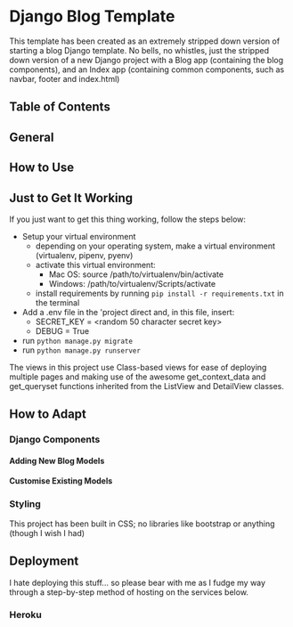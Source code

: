 # Django Blog Template    
This template has been created as an extremely stripped down version of starting a blog Django template.  No bells, no whistles, just the stripped down version of a new Django project with a Blog app (containing the blog components), and an Index app (containing common components, such as navbar, footer and index.html)

## Table of Contents

## General


## How to Use
## Just to Get It Working
If you just want to get this thing working, follow the steps below:   
- Setup your virtual environment
    - depending on your operating system, make a virtual environment (virtualenv, pipenv, pyenv)
    - activate this virtual environment:
        - Mac OS: source /path/to/virtualenv/bin/activate
        - Windows: /path/to/virtualenv/Scripts/activate
    - install requirements by running `pip install -r requirements.txt` in the terminal
- Add a .env file in the 'project direct and, in this file, insert:
    - SECRET_KEY = <random 50 character secret key>
    - DEBUG = True
- run `python manage.py migrate`    
- run `python manage.py runserver`

The views in this project use Class-based views for ease of deploying multiple pages and making use of the awesome get_context_data and get_queryset functions inherited from the ListView and DetailView classes.


## How to Adapt
### Django Components
#### Adding New Blog Models

#### Customise Existing Models

### Styling
This project has been built in CSS; no libraries like bootstrap or anything (though I wish I had)

## Deployment
I hate deploying this stuff... so please bear with me as I fudge my way through a step-by-step method of hosting on the services below.
### Heroku

